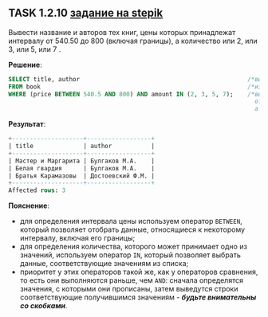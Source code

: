 ## TASK 1.2.10 [задание на stepik](https://stepik.org/lesson/297509/step/10?unit=279269)
Вывести название и авторов тех книг, цены которых принадлежат интервалу от 540.50 до 800 (включая границы),  а количество или 2, или 3, или 5, или 7 .

**Решение**:

```SQL
SELECT title, author                                               /*выбери столбцы title, author*/
FROM book                                                          /*из таблицы book*/
WHERE (price BETWEEN 540.5 AND 800) AND amount IN (2, 3, 5, 7);    /*выбери только те строки, в которых цена принадлежит интервалу
                                                                     от 540.50 до 800 (включая границы),
                                                                     а количество или 2, или 3, или 5, или 7*/
```

**Результат**:

```SQL
+--------------------+------------------+
| title              | author           |
+--------------------+------------------+
| Мастер и Маргарита | Булгаков М.А.    |
| Белая гвардия      | Булгаков М.А.    |
| Братья Карамазовы  | Достоевский Ф.М. |
+--------------------+------------------+
Affected rows: 3
```

**Пояснение**:
- для определения интервала цены используем оператор ```BETWEEN```, который позволяет отобрать данные, относящиеся к некоторому интервалу, включая его границы;
- для определения количества, которого может принимает одно из значений, используем оператор ```IN```,
который позволяет выбрать данные, соответствующие значениям из списка;
- приоритет  у этих операторов такой же, как у операторов сравнения, то есть они выполняются раньше, чем ```AND```: сначала определятся значения,
с которыми они прописаны, затем выведутся строки соответствующие получившимся значениям - ***будьте внимательны со скобками***.
